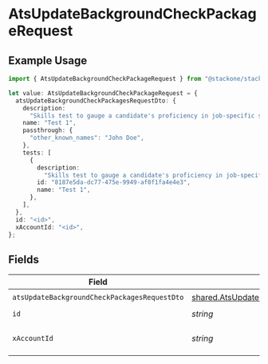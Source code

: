 # AtsUpdateBackgroundCheckPackageRequest

## Example Usage

```typescript
import { AtsUpdateBackgroundCheckPackageRequest } from "@stackone/stackone-client-ts/sdk/models/operations";

let value: AtsUpdateBackgroundCheckPackageRequest = {
  atsUpdateBackgroundCheckPackagesRequestDto: {
    description:
      "Skills test to gauge a candidate's proficiency in job-specific skills",
    name: "Test 1",
    passthrough: {
      "other_known_names": "John Doe",
    },
    tests: [
      {
        description:
          "Skills test to gauge a candidate's proficiency in job-specific skills",
        id: "8187e5da-dc77-475e-9949-af0f1fa4e4e3",
        name: "Test 1",
      },
    ],
  },
  id: "<id>",
  xAccountId: "<id>",
};
```

## Fields

| Field                                                                                                                         | Type                                                                                                                          | Required                                                                                                                      | Description                                                                                                                   |
| ----------------------------------------------------------------------------------------------------------------------------- | ----------------------------------------------------------------------------------------------------------------------------- | ----------------------------------------------------------------------------------------------------------------------------- | ----------------------------------------------------------------------------------------------------------------------------- |
| `atsUpdateBackgroundCheckPackagesRequestDto`                                                                                  | [shared.AtsUpdateBackgroundCheckPackagesRequestDto](../../../sdk/models/shared/atsupdatebackgroundcheckpackagesrequestdto.md) | :heavy_check_mark:                                                                                                            | N/A                                                                                                                           |
| `id`                                                                                                                          | *string*                                                                                                                      | :heavy_check_mark:                                                                                                            | N/A                                                                                                                           |
| `xAccountId`                                                                                                                  | *string*                                                                                                                      | :heavy_check_mark:                                                                                                            | The account identifier                                                                                                        |